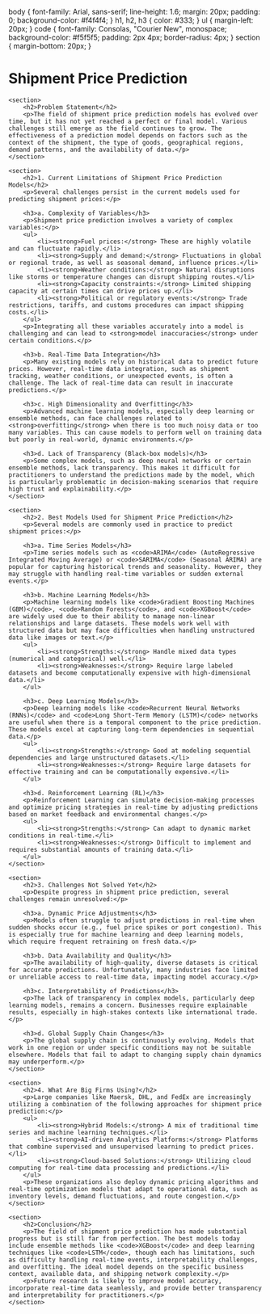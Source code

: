 body {
            font-family: Arial, sans-serif;
            line-height: 1.6;
            margin: 20px;
            padding: 0;
            background-color: #f4f4f4;
        }
        h1, h2, h3 {
            color: #333;
        }
        ul {
            margin-left: 20px;
        }
        code {
            font-family: Consolas, "Courier New", monospace;
            background-color: #f5f5f5;
            padding: 2px 4px;
            border-radius: 4px;
        }
        section {
            margin-bottom: 20px;
        }
    </style>
</head>
<body>
    <h1>Shipment Price Prediction</h1>

    <section>
        <h2>Problem Statement</h2>
        <p>The field of shipment price prediction models has evolved over time, but it has not yet reached a perfect or final model. Various challenges still emerge as the field continues to grow. The effectiveness of a prediction model depends on factors such as the context of the shipment, the type of goods, geographical regions, demand patterns, and the availability of data.</p>
    </section>

    <section>
        <h2>1. Current Limitations of Shipment Price Prediction Models</h2>
        <p>Several challenges persist in the current models used for predicting shipment prices:</p>
        
        <h3>a. Complexity of Variables</h3>
        <p>Shipment price prediction involves a variety of complex variables:</p>
        <ul>
            <li><strong>Fuel prices:</strong> These are highly volatile and can fluctuate rapidly.</li>
            <li><strong>Supply and demand:</strong> Fluctuations in global or regional trade, as well as seasonal demand, influence prices.</li>
            <li><strong>Weather conditions:</strong> Natural disruptions like storms or temperature changes can disrupt shipping routes.</li>
            <li><strong>Capacity constraints:</strong> Limited shipping capacity at certain times can drive prices up.</li>
            <li><strong>Political or regulatory events:</strong> Trade restrictions, tariffs, and customs procedures can impact shipping costs.</li>
        </ul>
        <p>Integrating all these variables accurately into a model is challenging and can lead to <strong>model inaccuracies</strong> under certain conditions.</p>

        <h3>b. Real-Time Data Integration</h3>
        <p>Many existing models rely on historical data to predict future prices. However, real-time data integration, such as shipment tracking, weather conditions, or unexpected events, is often a challenge. The lack of real-time data can result in inaccurate predictions.</p>

        <h3>c. High Dimensionality and Overfitting</h3>
        <p>Advanced machine learning models, especially deep learning or ensemble methods, can face challenges related to <strong>overfitting</strong> when there is too much noisy data or too many variables. This can cause models to perform well on training data but poorly in real-world, dynamic environments.</p>

        <h3>d. Lack of Transparency (Black-box models)</h3>
        <p>Some complex models, such as deep neural networks or certain ensemble methods, lack transparency. This makes it difficult for practitioners to understand the predictions made by the model, which is particularly problematic in decision-making scenarios that require high trust and explainability.</p>
    </section>

    <section>
        <h2>2. Best Models Used for Shipment Price Prediction</h2>
        <p>Several models are commonly used in practice to predict shipment prices:</p>

        <h3>a. Time Series Models</h3>
        <p>Time series models such as <code>ARIMA</code> (AutoRegressive Integrated Moving Average) or <code>SARIMA</code> (Seasonal ARIMA) are popular for capturing historical trends and seasonality. However, they may struggle with handling real-time variables or sudden external events.</p>

        <h3>b. Machine Learning Models</h3>
        <p>Machine learning models like <code>Gradient Boosting Machines (GBM)</code>, <code>Random Forests</code>, and <code>XGBoost</code> are widely used due to their ability to manage non-linear relationships and large datasets. These models work well with structured data but may face difficulties when handling unstructured data like images or text.</p>
        <ul>
            <li><strong>Strengths:</strong> Handle mixed data types (numerical and categorical) well.</li>
            <li><strong>Weaknesses:</strong> Require large labeled datasets and become computationally expensive with high-dimensional data.</li>
        </ul>

        <h3>c. Deep Learning Models</h3>
        <p>Deep learning models like <code>Recurrent Neural Networks (RNNs)</code> and <code>Long Short-Term Memory (LSTM)</code> networks are useful when there is a temporal component to the price prediction. These models excel at capturing long-term dependencies in sequential data.</p>
        <ul>
            <li><strong>Strengths:</strong> Good at modeling sequential dependencies and large unstructured datasets.</li>
            <li><strong>Weaknesses:</strong> Require large datasets for effective training and can be computationally expensive.</li>
        </ul>

        <h3>d. Reinforcement Learning (RL)</h3>
        <p>Reinforcement Learning can simulate decision-making processes and optimize pricing strategies in real-time by adjusting predictions based on market feedback and environmental changes.</p>
        <ul>
            <li><strong>Strengths:</strong> Can adapt to dynamic market conditions in real-time.</li>
            <li><strong>Weaknesses:</strong> Difficult to implement and requires substantial amounts of training data.</li>
        </ul>
    </section>

    <section>
        <h2>3. Challenges Not Solved Yet</h2>
        <p>Despite progress in shipment price prediction, several challenges remain unresolved:</p>

        <h3>a. Dynamic Price Adjustments</h3>
        <p>Models often struggle to adjust predictions in real-time when sudden shocks occur (e.g., fuel price spikes or port congestion). This is especially true for machine learning and deep learning models, which require frequent retraining on fresh data.</p>

        <h3>b. Data Availability and Quality</h3>
        <p>The availability of high-quality, diverse datasets is critical for accurate predictions. Unfortunately, many industries face limited or unreliable access to real-time data, impacting model accuracy.</p>

        <h3>c. Interpretability of Predictions</h3>
        <p>The lack of transparency in complex models, particularly deep learning models, remains a concern. Businesses require explainable results, especially in high-stakes contexts like international trade.</p>

        <h3>d. Global Supply Chain Changes</h3>
        <p>The global supply chain is continuously evolving. Models that work in one region or under specific conditions may not be suitable elsewhere. Models that fail to adapt to changing supply chain dynamics may underperform.</p>
    </section>

    <section>
        <h2>4. What Are Big Firms Using?</h2>
        <p>Large companies like Maersk, DHL, and FedEx are increasingly utilizing a combination of the following approaches for shipment price prediction:</p>
        <ul>
            <li><strong>Hybrid Models:</strong> A mix of traditional time series and machine learning techniques.</li>
            <li><strong>AI-driven Analytics Platforms:</strong> Platforms that combine supervised and unsupervised learning to predict prices.</li>
            <li><strong>Cloud-based Solutions:</strong> Utilizing cloud computing for real-time data processing and predictions.</li>
        </ul>
        <p>These organizations also deploy dynamic pricing algorithms and real-time optimization models that adapt to operational data, such as inventory levels, demand fluctuations, and route congestion.</p>
    </section>

    <section>
        <h2>Conclusion</h2>
        <p>The field of shipment price prediction has made substantial progress but is still far from perfection. The best models today include ensemble methods like <code>XGBoost</code> and deep learning techniques like <code>LSTM</code>, though each has limitations, such as difficulty handling real-time events, interpretability challenges, and overfitting. The ideal model depends on the specific business context, available data, and shipping network complexity.</p>
        <p>Future research is likely to improve model accuracy, incorporate real-time data seamlessly, and provide better transparency and interpretability for practitioners.</p>
    </section>

</body>

